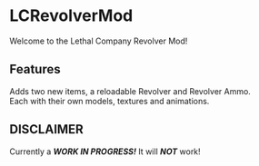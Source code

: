 # LCRevolverMod

Welcome to the Lethal Company Revolver Mod!

## Features
Adds two new items, a reloadable Revolver and Revolver Ammo.<br>
Each with their own models, textures and animations.
## DISCLAIMER
Currently a ***WORK IN PROGRESS!*** It will ***NOT*** work!


